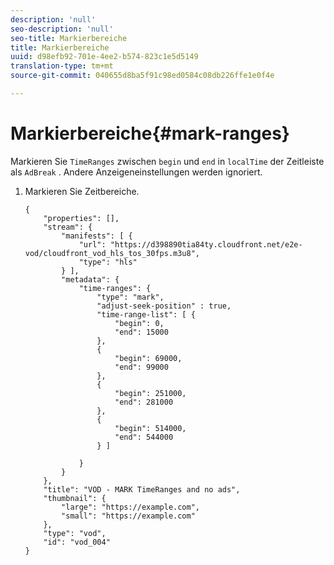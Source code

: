 ```yaml
---
description: 'null'
seo-description: 'null'
seo-title: Markierbereiche
title: Markierbereiche
uuid: d98efb92-701e-4ee2-b574-823c1e5d5149
translation-type: tm+mt
source-git-commit: 040655d8ba5f91c98ed0584c08db226ffe1e0f4e

---
```



# Markierbereiche{#mark-ranges}

Markieren Sie `TimeRanges` zwischen `begin` und `end` in `localTime` der Zeitleiste als `AdBreak` . Andere Anzeigeneinstellungen werden ignoriert.

1. Markieren Sie Zeitbereiche.

   ```
   {   
       "properties": [],
       "stream": {
           "manifests": [ {
               "url": "https://d398890tia84ty.cloudfront.net/e2e-vod/cloudfront_vod_hls_tos_30fps.m3u8",
               "type": "hls"
           } ],
           "metadata": {
               "time-ranges": {
                   "type": "mark",
                   "adjust-seek-position" : true,   
                   "time-range-list": [ {
                       "begin": 0,
                       "end": 15000
                   },
                   {
                       "begin": 69000,
                       "end": 99000
                   },
                   {
                       "begin": 251000,
                       "end": 281000
                   },
                   {
                       "begin": 514000,
                       "end": 544000
                   } ]
   
               }
           }           
       },   
       "title": "VOD - MARK TimeRanges and no ads",
       "thumbnail": {
           "large": "https://example.com",
           "small": "https://example.com"
       },
       "type": "vod",
       "id": "vod_004"
   }
   ```

